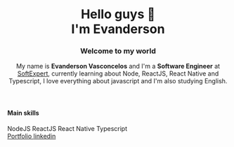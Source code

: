 <link rel="stylesheet" type="text/css" href="./style.css" />

<div class="container">
  <header>
      <h1>
        Hello guys 👋<br>I'm Evanderson
      </h1>
      <div class="h3-container">
        <h3>Welcome to my world</h3>
      </div>
      <p>
        My name is <strong>Evanderson Vasconcelos</strong> and I'm a <strong>Software Engineer</strong> at <a href="https://www.softexpert.com/pt-br/">SoftExpert</a>, currently learning about Node, ReactJS, React Native and Typescript, I love everything about javascript and I'm also studying English.
      </p>
  </header>

  <h4>Main skills</h4>
  <section class="skills-container">
    <span class="skills">NodeJS</span>
    <span class="skills">ReactJS</span>
    <span class="skills">React Native</span>
    <span class="skills">Typescript</span>
  </section>

  <section class="links-container">
    <a href="http://evandersondev.netlify.app" class="links">
      Portfolio
    </a>
    <a href="https://www.linkedin.com/in/evandersondev/" class="links">
      linkedin
    </a>
    <a class="links"></a>
  </section>
</div>
